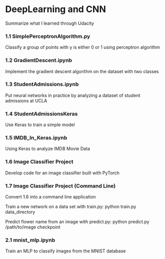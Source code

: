 # DeepLearning and CNN
Summarize what I learned through Udacity

### 1.1 SimplePerceptronAlgorithm.py
Classify a group of points with y is either 0 or 1 using perceptron algorithm

### 1.2 GradientDescent.ipynb
Implement the gradient descent algorithm on the dataset with two classes

### 1.3 StudentAdmissions.ipynb
Put neural networks in practice by analyzing a dataset of student admissions at UCLA

### 1.4 StudentAdmissionsKeras
Use Keras to train a simple model

### 1.5 IMDB_In_Keras.ipynb
Using Keras to analyze IMDB Movie Data

### 1.6 Image Classifier Project
Develop code for an image classifier built with PyTorch

### 1.7 Image Classifier Project (Command Line)
Convert 1.6 into a command line application

Train a new network on a data set with train.py: python train.py data_directory

Predict flower name from an image with predict.py: python predict.py /path/to/image checkpoint

### 2.1 mnist_mlp.ipynb
Train an MLP to classify images from the MNIST database

